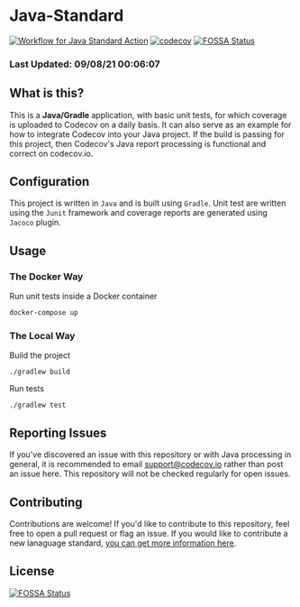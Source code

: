 # Java-Standard

[![Workflow for Java Standard Action](https://github.com/codecov/java-standard/actions/workflows/java-standard.yml/badge.svg)](https://github.com/codecov/java-standard/actions/workflows/java-standard.yml)  [![codecov](https://codecov.io/gh/codecov/java-Standard/branch/master/graph/badge.svg)](https://codecov.io/gh/codecov/java-Standard)
[![FOSSA Status](https://app.fossa.com/api/projects/git%2Bgithub.com%2Fcodecov%2Fjava-standard.svg?type=shield)](https://app.fossa.com/projects/git%2Bgithub.com%2Fcodecov%2Fjava-standard?ref=badge_shield)

### Last Updated: 09/08/21 00:06:07

## What is this?

This is a **Java/Gradle** application, with basic unit tests, for which coverage is uploaded to Codecov on a daily basis. It can also serve as an example for how to integrate Codecov into your Java project. If the build is passing for this project, then Codecov's Java report processing is functional and correct on codecov.io.

## Configuration

This project is written in `Java` and is built using `Gradle`. Unit test are written using the `Junit` framework and coverage reports are generated using `Jacoco` plugin.

## Usage

### The Docker Way

Run unit tests inside a Docker container
```bash
docker-compose up
```

### The Local Way

Build the project
```
./gradlew build
```

Run tests
```
./gradlew test
```

## Reporting Issues

If you've discovered an issue with this repository or with Java processing in general, it is recommended to email support@codecov.io rather than post an issue here. This repository will not be checked regularly for open issues.

## Contributing

Contributions are welcome! If you'd like to contribute to this repository, feel free to open a pull request or flag an issue. If you would like to contribute a new lanaguage standard, [you can get more information here](https://github.com/codecov/standards-scripts/blob/master/README.md#contributing). 


## License
[![FOSSA Status](https://app.fossa.com/api/projects/git%2Bgithub.com%2Fcodecov%2Fjava-standard.svg?type=large)](https://app.fossa.com/projects/git%2Bgithub.com%2Fcodecov%2Fjava-standard?ref=badge_large)